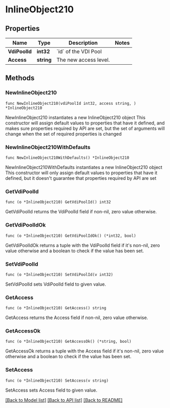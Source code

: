 # InlineObject210

## Properties

Name | Type | Description | Notes
------------ | ------------- | ------------- | -------------
**VdiPoolId** | **int32** | &#x60;id&#x60; of the VDI Pool | 
**Access** | **string** | The new access level. | 

## Methods

### NewInlineObject210

`func NewInlineObject210(vdiPoolId int32, access string, ) *InlineObject210`

NewInlineObject210 instantiates a new InlineObject210 object
This constructor will assign default values to properties that have it defined,
and makes sure properties required by API are set, but the set of arguments
will change when the set of required properties is changed

### NewInlineObject210WithDefaults

`func NewInlineObject210WithDefaults() *InlineObject210`

NewInlineObject210WithDefaults instantiates a new InlineObject210 object
This constructor will only assign default values to properties that have it defined,
but it doesn't guarantee that properties required by API are set

### GetVdiPoolId

`func (o *InlineObject210) GetVdiPoolId() int32`

GetVdiPoolId returns the VdiPoolId field if non-nil, zero value otherwise.

### GetVdiPoolIdOk

`func (o *InlineObject210) GetVdiPoolIdOk() (*int32, bool)`

GetVdiPoolIdOk returns a tuple with the VdiPoolId field if it's non-nil, zero value otherwise
and a boolean to check if the value has been set.

### SetVdiPoolId

`func (o *InlineObject210) SetVdiPoolId(v int32)`

SetVdiPoolId sets VdiPoolId field to given value.


### GetAccess

`func (o *InlineObject210) GetAccess() string`

GetAccess returns the Access field if non-nil, zero value otherwise.

### GetAccessOk

`func (o *InlineObject210) GetAccessOk() (*string, bool)`

GetAccessOk returns a tuple with the Access field if it's non-nil, zero value otherwise
and a boolean to check if the value has been set.

### SetAccess

`func (o *InlineObject210) SetAccess(v string)`

SetAccess sets Access field to given value.



[[Back to Model list]](../README.md#documentation-for-models) [[Back to API list]](../README.md#documentation-for-api-endpoints) [[Back to README]](../README.md)


